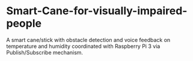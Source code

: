 # Smart-Cane-for-visually-impaired-people
A smart cane/stick with obstacle detection and voice feedback on temperature and humidity coordinated with Raspberry Pi 3 via Publish/Subscribe mechanism.
